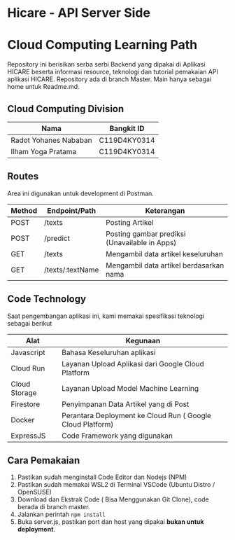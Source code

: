 # Hicare - API Server Side 
# Cloud Computing Learning Path


Repository ini berisikan serba serbi Backend yang dipakai di Aplikasi HICARE beserta informasi resource, teknologi dan tutorial pemakaian API aplikasi HICARE.
Repository ada di branch Master. Main hanya sebagai home untuk Readme.md.

## Cloud Computing Division
| Nama | Bangkit ID |
|----------|----------|
| Radot Yohanes Nababan   | C119D4KY0314   |
| Ilham Yoga Pratama   | C119D4KY0314   |


## Routes 
Area ini digunakan untuk development di Postman. 

| Method | Endpoint/Path | Keterangan |
|--------|---------------|--------------|
| POST | /texts | Posting Artikel |
| POST | /predict | Posting gambar prediksi (Unavailable in Apps)|
| GET | /texts | Mengambil data artikel keseluruhan |
| GET | /texts/:textName | Mengambil data artikel berdasarkan nama|

## Code Technology
Saat pengembangan aplikasi ini, kami memakai spesifikasi teknologi sebagai berikut

| Alat | Kegunaan |
|----------|----------|
| Javascript   | Bahasa Keseluruhan aplikasi   |
| Cloud Run | Layanan Upload Aplikasi dari Google Cloud Platform|
|Cloud Storage | Layanan Upload Model Machine Learning|
|Firestore|Penyimpanan Data Artikel yang di Post|
|Docker|Perantara Deployment ke Cloud Run ( Google Cloud Platform) |
|ExpressJS|Code Framework yang digunakan|

## Cara Pemakaian
1. Pastikan sudah menginstall Code Editor dan Nodejs (NPM)
2. Pastikan sudah memakai WSL2 di Terminal VSCode (Ubuntu Distro / OpenSUSE)
3. Download dan Ekstrak Code ( Bisa Menggunakan Git Clone), code berada di branch master.
4. Jalankan perintah ``` npm install ```
5. Buka server.js, pastikan port dan host yang dipakai **bukan untuk deployment**.

 

















